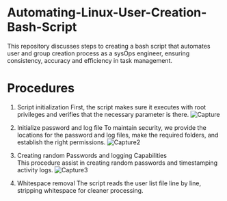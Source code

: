 # Automating-Linux-User-Creation-Bash-Script
This repository discusses steps to creating a bash script that automates user and group creation process as a sysOps engineer, ensuring consistency, accuracy and efficiency in task management.

# Procedures
1. Script initialization
First, the script makes sure it executes with root privileges and verifies that the necessary parameter is there.
![Capture](https://github.com/Oluwaseunoyefule/Automating-Linux-User-Creation-Bash-Script/assets/94696105/1cb904c9-dd5a-4780-897a-02415a05d473)

2. Initialize password and log file
To maintain security, we provide the locations for the password and log files, make the required folders, and establish the right permissions. 
![Capture2](https://github.com/Oluwaseunoyefule/Automating-Linux-User-Creation-Bash-Script/assets/94696105/8b1c61da-959a-413a-a484-60f74766ddd3)

3. Creating random Passwords and logging Capabilities
This procedure assist in creating random passwords and timestamping activity logs.
![Capture3](https://github.com/Oluwaseunoyefule/Automating-Linux-User-Creation-Bash-Script/assets/94696105/e642cd88-a82e-4f1f-b1be-8c95ff665c38)

4. Whitespace removal
The script reads the user list file line by line, stripping whitespace for cleaner processing.
